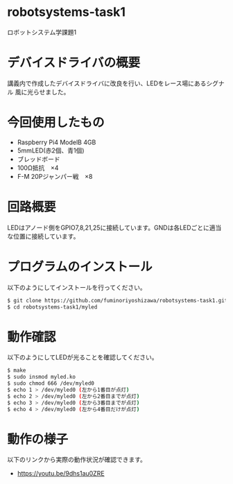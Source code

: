 # robotsystems-task1
ロボットシステム学課題1

# デバイスドライバの概要
講義内で作成したデバイスドライバに改良を行い、LEDをレース場にあるシグナル
風に光らせました。

# 今回使用したもの
* Raspberry Pi4 ModelB 4GB
* 5mmLED(赤2個、青1個)
* ブレッドボード
* 100Ω抵抗　×4
* F-M 20Pジャンパー戦　×8

# 回路概要
LEDはアノード側をGPIO7,8,21,25に接続しています。GNDは各LEDごとに適当な位置に接続しています。

# プログラムのインストール
以下のようにしてインストールを行ってください。
```bash
$ git clone https://github.com/fuminoriyoshizawa/robotsystems-task1.git
$ cd robotsystems-task1/myled
```
# 動作確認
以下のようにしてLEDが光ることを確認してください。
```bash
$ make
$ sudo insmod myled.ko
$ sudo chmod 666 /dev/myled0
$ echo 1 > /dev/myled0 (左から1番目が点灯)
$ echo 2 > /dev/myled0 (左から2番目までが点灯)
$ echo 3 > /dev/myled0 (左から3番目までが点灯)
$ echo 4 > /dev/myled0 (左から4番目だけが点灯)
```
# 動作の様子
以下のリンクから実際の動作状況が確認できます。
* https://youtu.be/9dhs1au0ZRE


